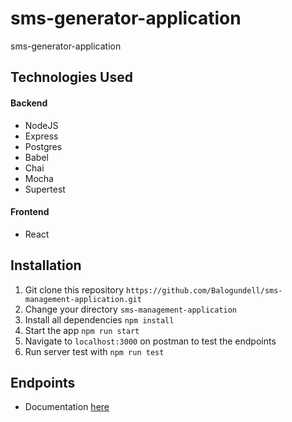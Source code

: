 # sms-generator-application
sms-generator-application

## Technologies Used
#### Backend
* NodeJS
* Express
* Postgres
* Babel
* Chai 
* Mocha
* Supertest
#### Frontend
* React


## Installation
1.  Git clone this repository `https://github.com/Balogundell/sms-management-application.git`
2.  Change your directory `sms-management-application`
3.  Install all dependencies `npm install`
4.  Start the app `npm run start`
5.  Navigate to `localhost:3000` on postman to test the endpoints
6.  Run server test with `npm run test`

## Endpoints
* Documentation [here](https://documenter.getpostman.com/view/2508911/S17wPmTF)
